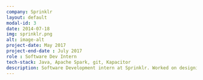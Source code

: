 ```yaml
---
company: Sprinklr
layout: default
modal-id: 3
date: 2014-07-18
img: sprinklr.png
alt: image-alt
project-date: May 2017
project-end-date : July 2017
role : Software Dev Intern
tech-stack: Java, Apache Spark, git, Kapacitor
description: Software Development intern at Sprinklr. Worked on designing Spark Processing jobs for filtering out the relevant data from millions of record stored in Hdfs in Parquet format while minimizing the shuffling of records and maximizing time efficiency. Integrated anomaly detection in the system using real-time streaming data processing engine kapacitor with the data being streamed from InfluxDB. Integrated a data vendor to provide the user details for better ad targeting.
---
```

